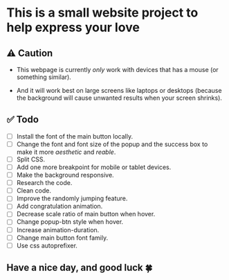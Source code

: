 # This is a small website project to help express your love

## ⚠️ Caution

- This webpage is currently _only_ work with devices that has a mouse (or something similar).

- And it will work best on large screens like laptops or desktops (because the background will cause unwanted results when your screen shrinks).

## ✅ Todo

- [ ] Install the font of the main button locally.
- [ ] Change the font and font size of the popup and the success box to make it more _aesthetic_ and _reable_.
- [ ] Split CSS.
- [ ] Add one more breakpoint for mobile or tablet devices.
- [ ] Make the background responsive.
- [ ] Research the code.
- [ ] Clean code.
- [ ] Improve the randomly jumping feature.
- [ ] Add congratulation animation.
- [ ] Decrease scale ratio of main button when hover.
- [ ] Change popup-btn style when hover.
- [ ] Increase animation-duration.
- [ ] Change main button font family.
- [ ] Use css autoprefixer.

## Have a nice day, and good luck 🍀
